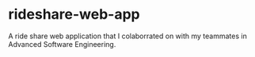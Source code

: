 # rideshare-web-app
A ride share web application that I colaborrated on with my teammates in Advanced Software Engineering.
